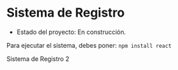 <h1>Sistema de Registro</h1>

- Estado del proyecto: En construcción.

Para ejecutar el sistema, debes poner:
```npm install react```

Sistema de Registro 2

